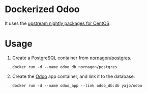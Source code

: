 # Dockerized Odoo #

It uses the [upstream nightly packages for CentOS][1].

# Usage

1.  Create a PostgreSQL container from [nornagon/postgres][2].

        docker run -d --name odoo_db nornagon/postgres

2.  Create the [Odoo][3] app container, and link it to the database:

        docker run -d --name odoo_app --link odoo_db:db yajo/odoo


[1]: http://nightly.openerp.com/8.0/nightly/rpm/
[2]:  https://registry.hub.docker.com/u/nornagon/postgres/dockerfile/
[3]: https://www.odoo.com/
